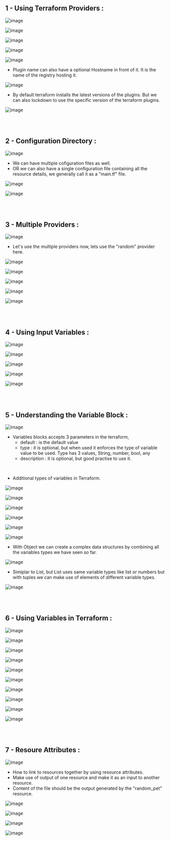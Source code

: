 ## 1 - Using Terraform Providers :

![image](https://github.com/its-sachink/devops_and_kodekloud_prep/assets/25415707/dac87f48-f63a-415e-9358-ecc3dfc7f66c)

![image](https://github.com/its-sachink/devops_and_kodekloud_prep/assets/25415707/09aa4c2a-91f3-4d1e-8c00-f1ff33945a0f)

![image](https://github.com/its-sachink/devops_and_kodekloud_prep/assets/25415707/e93fb542-426e-4732-bb87-9cc3eb042172)

![image](https://github.com/its-sachink/devops_and_kodekloud_prep/assets/25415707/6fc29fe3-9c42-4e07-ae5e-1ca3d8acca63)

![image](https://github.com/its-sachink/devops_and_kodekloud_prep/assets/25415707/d82d0d52-7d71-4887-8ec1-856687fc8f09)

- Plugin name can also have a optional Hostname in front of it. It is the name of the registry hosting it.

![image](https://github.com/its-sachink/devops_and_kodekloud_prep/assets/25415707/b46dda23-adf7-4840-b967-ae37f0ee3ae2)

- By default terraform installs the latest versions of the plugins. But we can also lockdown to use the specific version of the terraform plugins.

![image](https://github.com/its-sachink/devops_and_kodekloud_prep/assets/25415707/a6474e36-fa62-4094-a56e-acb6639d710e)

</br>
</br>

## 2 - Configuration Directory :

![image](https://github.com/its-sachink/devops_and_kodekloud_prep/assets/25415707/2cac33a2-f8a0-4f65-b596-34e36bfe441d)

- We can have multiple cofiguration files as well.
- OR we can also have a single configuration file containing all the resource details, we generally call it as a "main.tf" file.

![image](https://github.com/its-sachink/devops_and_kodekloud_prep/assets/25415707/76d81e2d-8037-4390-a4d1-bb5fdc84ef4a)

![image](https://github.com/its-sachink/devops_and_kodekloud_prep/assets/25415707/e53288c4-352d-4df9-b07a-69e7d04518f7)

</br>
</br>


## 3 - Multiple Providers :

![image](https://github.com/its-sachink/devops_and_kodekloud_prep/assets/25415707/0357c910-0ccb-405d-8dad-c6c552442255)

- Let's use the multiple providers now, lets use the "random" provider here.

![image](https://github.com/its-sachink/devops_and_kodekloud_prep/assets/25415707/bf87a242-d3ad-4e6e-aa1b-81a41f86e76b)

![image](https://github.com/its-sachink/devops_and_kodekloud_prep/assets/25415707/dbf3036b-f385-48c8-ab17-b510af550d8c)

![image](https://github.com/its-sachink/devops_and_kodekloud_prep/assets/25415707/87e8bd3e-1976-4dc1-835b-50bd75bab4b2)

![image](https://github.com/its-sachink/devops_and_kodekloud_prep/assets/25415707/2cce1d40-b33a-459e-b741-ed147ebe8e8d)

![image](https://github.com/its-sachink/devops_and_kodekloud_prep/assets/25415707/36291b81-3a12-40fa-906d-3809a7ab05f3)

</br>
</br>

## 4 - Using Input Variables :

![image](https://github.com/its-sachink/devops_and_kodekloud_prep/assets/25415707/52448261-cfd6-4f85-885a-cbb24c838c1f)

![image](https://github.com/its-sachink/devops_and_kodekloud_prep/assets/25415707/2a352e67-8079-42ab-b5f8-ccc7a68f2d9a)

![image](https://github.com/its-sachink/devops_and_kodekloud_prep/assets/25415707/f274e863-8b6b-4f75-b11c-3f20538c8e20)

![image](https://github.com/its-sachink/devops_and_kodekloud_prep/assets/25415707/f4cae534-20f8-46dc-897d-a82adde5b3c2)

![image](https://github.com/its-sachink/devops_and_kodekloud_prep/assets/25415707/e66ec951-a6da-4c1f-bbfb-a242d19d2be5)

</br>
</br>

## 5 - Understanding the Variable Block :

![image](https://github.com/its-sachink/devops_and_kodekloud_prep/assets/25415707/add84269-d0b4-440e-ab36-606b6d3de0ab)

- Variables blocks accepts 3 parameters in the terraform,
    - default : is the default value
    - type : it is optional, but when used it enforces the type of variable value to be used.
        Type has 3 values, String, number, bool, any
    - description : it is optional, but good practise to use it.
</br>

- Additional types of variables in Terraform.
  
![image](https://github.com/its-sachink/devops_and_kodekloud_prep/assets/25415707/dd2e5ba4-e3e9-4c03-ac51-41a048a91da8)

![image](https://github.com/its-sachink/devops_and_kodekloud_prep/assets/25415707/35ad7c53-8600-4834-9ffa-c4a65c48ce8d)

![image](https://github.com/its-sachink/devops_and_kodekloud_prep/assets/25415707/0286fa51-561b-48f8-a9e6-695b5b28684c)

![image](https://github.com/its-sachink/devops_and_kodekloud_prep/assets/25415707/574b0fb3-a03a-4ba9-9b9e-1012f1654d5e)

![image](https://github.com/its-sachink/devops_and_kodekloud_prep/assets/25415707/0395f2b5-d780-4496-8989-182c0ff159ac)

![image](https://github.com/its-sachink/devops_and_kodekloud_prep/assets/25415707/1fbb1561-35ca-4f36-a0fd-4a4e1e6cb062)

- With Object we can create a complex data structures by combining all the variables types we have seen so far.

![image](https://github.com/its-sachink/devops_and_kodekloud_prep/assets/25415707/96c76aaf-d406-4536-b1dc-8e212e8b17a7)

- Simiplar to List, but List uses same variable types like list or numbers but with tuples we can make use of elements of different variable types.

![image](https://github.com/its-sachink/devops_and_kodekloud_prep/assets/25415707/a3250310-daca-4f5b-8618-5d24245f5cfa)

</br>
</br>

## 6 - Using Variables in Terraform :

![image](https://github.com/its-sachink/devops_and_kodekloud_prep/assets/25415707/b3a0fe7a-db12-4cd9-8005-0864c9a95a81)

![image](https://github.com/its-sachink/devops_and_kodekloud_prep/assets/25415707/6986e4d3-eecc-4db6-b7c4-0391a0d4030a)

![image](https://github.com/its-sachink/devops_and_kodekloud_prep/assets/25415707/32b68d45-85e2-4a07-ba48-cd2da35b17cd)

![image](https://github.com/its-sachink/devops_and_kodekloud_prep/assets/25415707/ccdd13c2-eb41-4d8b-bd59-80ce96d8435c)

![image](https://github.com/its-sachink/devops_and_kodekloud_prep/assets/25415707/bd8113ef-ff9c-43ec-8a0f-361d6d23e9d9)

![image](https://github.com/its-sachink/devops_and_kodekloud_prep/assets/25415707/2574a3f7-d129-48eb-b4f7-24a1f27f79e0)

![image](https://github.com/its-sachink/devops_and_kodekloud_prep/assets/25415707/95d71d59-6c9f-4eb4-a581-1449fd45c890)

![image](https://github.com/its-sachink/devops_and_kodekloud_prep/assets/25415707/6236e1ae-692e-4ae9-a2a4-9c04d6d3a4ed)

![image](https://github.com/its-sachink/devops_and_kodekloud_prep/assets/25415707/04154248-30c5-4e33-bd6a-20ed5fe861c2)

![image](https://github.com/its-sachink/devops_and_kodekloud_prep/assets/25415707/5f3375e3-68c7-4e9f-8047-3ab58b360dbd)

</br>
</br>

## 7 - Resoure Attributes :

![image](https://github.com/its-sachink/devops_and_kodekloud_prep/assets/25415707/8a97d86f-4f8b-4565-b5f0-198a8b8ea698)

- How to link to resources together by using resource attributes.
- Make use of output of one resource and make it as an input to another resource.
- Content of the file should be the output generated by the "random_pet" resource.

![image](https://github.com/its-sachink/devops_and_kodekloud_prep/assets/25415707/77958f92-40ae-48da-87a7-481475113052)

![image](https://github.com/its-sachink/devops_and_kodekloud_prep/assets/25415707/e59dca1e-d6ad-49ce-96a3-d1b7368c3092)

![image](https://github.com/its-sachink/devops_and_kodekloud_prep/assets/25415707/9da2332d-0c9a-4393-a5dc-f80d3a647860)

![image](https://github.com/its-sachink/devops_and_kodekloud_prep/assets/25415707/022d14eb-31e7-40c5-9476-15716046f76d)








































